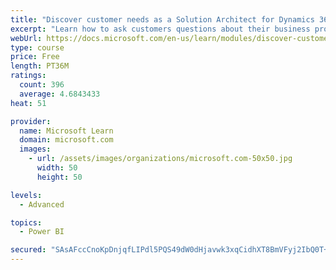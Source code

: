 ```yaml
---
title: "Discover customer needs as a Solution Architect for Dynamics 365 and Power Platform"
excerpt: "Learn how to ask customers questions about their business processes and feature requirements to create a viable solution."
webUrl: https://docs.microsoft.com/en-us/learn/modules/discover-customer-needs/
type: course
price: Free
length: PT36M
ratings:
  count: 396
  average: 4.6843433
heat: 51

provider:
  name: Microsoft Learn
  domain: microsoft.com
  images:
    - url: /assets/images/organizations/microsoft.com-50x50.jpg
      width: 50
      height: 50

levels:
  - Advanced

topics:
  - Power BI

secured: "SAsAFccCnoKpDnjqfLIPdl5PQS49dW0dHjavwk3xqCidhXT8BmVFyj2IbQ0T+lvHtYZvO1kIydN+7b+WP0HGDQF0+hoxalzrtzVB3PMB8azIoG4+FDBSqWwoi5E5JIZTHymZ3LMWdTgUR93uxY6nd3c2hS9PzaQhQU2tXOiHC4GKsVm9LJfGUdiTodviWQNXQD6B0lm9OwOEuk7Au4JX9wOsoMKUux6wnJrq0O09s8Zrbbh4o9Z7s2byKTc8rBwXZmGbW5YkQKwNhjIbVfU8wpf5PJ+QN0lo8O7Z3X3ZXs7a45+5QhpTMw3A3iGUxL1yd4x/0aiv3Zju/T1emTnAqhKDPoB+tHTWy9Nk42MqkzCJ59UibXZBAKR3vI17ZmhQkPFsjhmTC/o7pOgaSCorz7X53/Ef/xcLL5hpOSCB5O0=;BoHhxtUsv8C1nrZFEhGybQ=="
---
```


